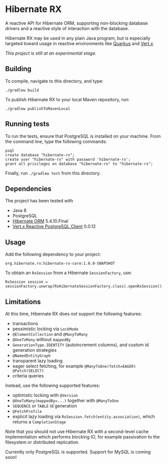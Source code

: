# Hibernate RX

A reactive API for Hibernate ORM, supporting non-blocking database
drivers and a reactive style of interaction with the database.

Hibernate RX may be used in any plain Java program, but is especially
targeted toward usage in reactive environments like 
[Quarkus](https://quarkus.io/) and [Vert.x](https://vertx.io/).

_This project is still at an experimental stage._

## Building

To compile, navigate to this directory, and type:

    ./gradlew build

To publish Hibernate RX to your local Maven repository, run:

    ./gradlew publishToMavenLocal

## Running tests

To run the tests, ensure that PostgreSQL is installed on your machine.
From the command line, type the following commands:

    psql
    create database "hibernate-rx";
    create user "hibernate-rx" with password 'hibernate-rx';
    grant all privileges on database "hibernate-rx" to "hibernate-rx";

Finally, run `./gradlew test` from this directory.

## Dependencies

The project has been tested with

- Java 8
- PostgreSQL
- [Hibernate ORM](https://hibernate.org/orm/) 5.4.10.Final
- [Vert.x Reactive PostgreSQL Client](https://vertx.io/docs/vertx-pg-client/java/) 0.0.12

## Usage

Add the following dependency to your project:

    org.hibernate.rx:hibernate-rx-core:1.0.0-SNAPSHOT

To obtain an `RxSession` from a Hibernate `SessionFactory`, use:

    RxSession session = sessionFactory.unwrap(RxHibernateSessionFactory.class).openRxSession();

## Limitations

At this time, Hibernate RX does _not_ support the following features:

- transactions
- pessimistic locking via `LockMode`
- `@ElementCollection` and `@ManyToMany`
- `@OneToMany` without `mappedBy` 
- `GenerationType.IDENTITY` (autoincrement columns), and custom id 
  generation strategies
- `@NamedEntityGraph`
- transparent lazy loading
- eager select fetching, for example `@ManyToOne(fetch=EAGER) @Fetch(SELECT)`
- criteria queries

Instead, use the following supported features:

- optimistic locking with `@Version`
- `@OneToMany(mappedBy=...)` together with `@ManyToOne`
- `SEQUENCE` or `TABLE` id generation
- `@FetchProfile`
- explicit lazy loading via `RxSession.fetch(entity.association)`, which 
  returns a `CompletionStage`

Note that you should not use Hibernate RX with a second-level cache 
implementation which performs blocking IO, for example passivation to the
filesystem or distributed replication.

Currently only PostgreSQL is supported. Support for MySQL is coming soon!
